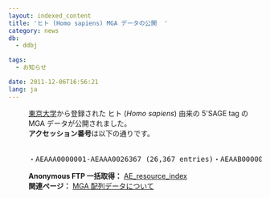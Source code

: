 ```yaml
---
layout: indexed_content
title: 'ヒト (Homo sapiens) MGA データの公開  '
category: news
db:
  - ddbj

tags:
  - お知らせ

date: 2011-12-06T16:56:21
lang: ja
---
```


<html>

<dl>
    <dd><a href="http://www.u-tokyo.ac.jp/index_j.html" target="_blank">東京大学</a>から登録された ヒト (<i>Homo sapiens</i>) 由来の 5'SAGE tag の MGA データが公開されました。<br><strong>アクセッション番号</strong>は以下の通りです。<br><br>
        <pre>・AEAAA0000001-AEAAA0026367 (26,367 entries)・AEAAB0000001-AEAAB0012114 (12,114 entries)・AEAAC0000001-AEAAC0021096 (21,096 entries)・AEAAD0000001-AEAAD0024262 (24,262 entries)・AEAAE0000001-AEAAE0023437 (23,437 entries)・AEAAF0000001-AEAAF0030485 (30,485 entries)・AEAAG0000001-AEAAG0021798 (21,798 entries)・AEAAH0000001-AEAAH0040734 (40,734 entries)・AEAAI0000001-AEAAI0029614 (29,614 entries)・AEAAJ0000001-AEAAJ0030206 (30,206 entries)</code></pre><strong>Anonymous FTP 一括取得：</strong> <a href="ftp://ftp.ddbj.nig.ac.jp/ddbj_database/mga/AE_resource_index.html">AE_resource_index</a><br><strong>関連ページ：</strong> <a href="/ddbj/mga.html">MGA 配列データについて</a>
    </dd>
</dl>
</html>
